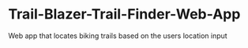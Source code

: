 # Trail-Blazer-Trail-Finder-Web-App
Web app that locates biking trails based on the users location input
